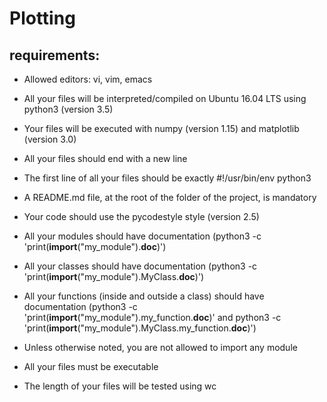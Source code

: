 # Plotting

## requirements:

* Allowed editors: vi, vim, emacs

* All your files will be interpreted/compiled on Ubuntu 16.04 LTS using python3 (version 3.5)

* Your files will be executed with numpy (version 1.15) and matplotlib (version 3.0)

* All your files should end with a new line

* The first line of all your files should be exactly #!/usr/bin/env python3

* A README.md file, at the root of the folder of the project, is mandatory

* Your code should use the pycodestyle style (version 2.5)

* All your modules should have documentation (python3 -c 'print(__import__("my_module").__doc__)')

* All your classes should have documentation (python3 -c 'print(__import__("my_module").MyClass.__doc__)')

* All your functions (inside and outside a class) should have documentation (python3 -c 'print(__import__("my_module").my_function.__doc__)' and python3 -c 'print(__import__("my_module").MyClass.my_function.__doc__)')

* Unless otherwise noted, you are not allowed to import any module

* All your files must be executable

* The length of your files will be tested using wc

